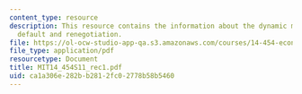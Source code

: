 ```yaml
---
content_type: resource
description: This resource contains the information about the dynamic model of debt,
  default and renegotiation.
file: https://ol-ocw-studio-app-qa.s3.amazonaws.com/courses/14-454-economic-crises-spring-2011/ca1a306e282bb2812fc02778b58b5460_MIT14_454S11_rec1.pdf
file_type: application/pdf
resourcetype: Document
title: MIT14_454S11_rec1.pdf
uid: ca1a306e-282b-b281-2fc0-2778b58b5460
---
```

